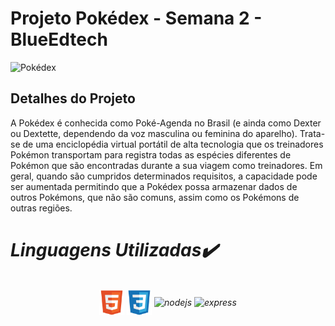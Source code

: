 # Projeto Pokédex - Semana 2 - BlueEdtech

<img align-content="center" alt="Pokédex" height="300" width="500" src="https://fontmeme.com/permalink/220321/135a4132b46a26a7e03cdd467a8e8729.png">

## Detalhes do Projeto

A Pokédex é conhecida como Poké-Agenda no Brasil (e ainda como Dexter ou Dextette, dependendo da voz masculina ou feminina do aparelho).
Trata-se de uma enciclopédia virtual portátil de alta tecnologia que os treinadores Pokémon transportam para registra todas as espécies diferentes de Pokémon que são encontradas durante a sua viagem como treinadores. 
Em geral, quando são cumpridos determinados requisitos, a capacidade pode ser aumentada permitindo que a Pokédex possa armazenar dados de outros Pokémons, que não são comuns, assim como os Pokémons de outras regiões.

## <h1> <i>Linguagens Utilizadas✔️<i></h1>

<p align="center">
<div align="center" valign="top"><br>
  <img align="center" alt="HTML" height="40" width="40" src="https://raw.githubusercontent.com/devicons/devicon/master/icons/html5/html5-original.svg">
  <img align="center" alt="CSS" height="40" width="40" src="https://raw.githubusercontent.com/devicons/devicon/master/icons/css3/css3-original.svg">
  <img align="center" alt="nodejs" height="40" width="40" src="https://cdn.worldvectorlogo.com/logos/nodejs-icon.svg">
  <img align="center" alt="express" height="40" width="40" src="https://cdn.jsdelivr.net/gh/devicons/devicon/icons/express/express-original.svg">
</div>
</p>
